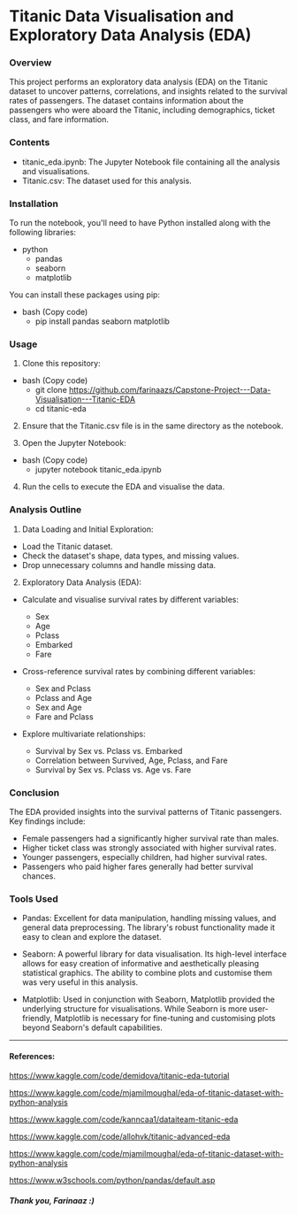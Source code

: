 # Titanic Data Visualisation and Exploratory Data Analysis (EDA)

### Overview

This project performs an exploratory data analysis (EDA) on the Titanic dataset to uncover patterns, correlations, and insights related to the survival rates of passengers. The dataset contains information about the passengers who were aboard the Titanic, including demographics, ticket class, and fare information.

### Contents
* titanic_eda.ipynb: The Jupyter Notebook file containing all the analysis and visualisations.
* Titanic.csv: The dataset used for this analysis.

### Installation
To run the notebook, you'll need to have Python installed along with the following libraries:

* python
  * pandas
  * seaborn
  * matplotlib

You can install these packages using pip:
* bash (Copy code)
  * pip install pandas seaborn matplotlib

### Usage
1. Clone this repository:

* bash (Copy code)
  * git clone https://github.com/farinaazs/Capstone-Project---Data-Visualisation---Titanic-EDA
  * cd titanic-eda

2. Ensure that the Titanic.csv file is in the same directory as the notebook.

3. Open the Jupyter Notebook:

* bash (Copy code)
  * jupyter notebook titanic_eda.ipynb

4. Run the cells to execute the EDA and visualise the data.

### Analysis Outline

1. Data Loading and Initial Exploration:

* Load the Titanic dataset.
* Check the dataset's shape, data types, and missing values.
* Drop unnecessary columns and handle missing data.

2. Exploratory Data Analysis (EDA):

* Calculate and visualise survival rates by different variables:
  * Sex
  * Age
  * Pclass
  * Embarked
  * Fare

* Cross-reference survival rates by combining different variables:
  * Sex and Pclass
  * Pclass and Age
  * Sex and Age
  * Fare and Pclass

* Explore multivariate relationships:
  * Survival by Sex vs. Pclass vs. Embarked
  * Correlation between Survived, Age, Pclass, and Fare
  * Survival by Sex vs. Pclass vs. Age vs. Fare

### Conclusion

The EDA provided insights into the survival patterns of Titanic passengers. Key findings include:

* Female passengers had a significantly higher survival rate than males.
* Higher ticket class was strongly associated with higher survival rates.
* Younger passengers, especially children, had higher survival rates.
* Passengers who paid higher fares generally had better survival chances.

### Tools Used
* Pandas: Excellent for data manipulation, handling missing values, and general data preprocessing. The library's robust functionality made it easy to clean and explore the dataset.

* Seaborn: A powerful library for data visualisation. Its high-level interface allows for easy creation of informative and aesthetically pleasing statistical graphics. The ability to combine plots and customise them was very useful in this analysis.

* Matplotlib: Used in conjunction with Seaborn, Matplotlib provided the underlying structure for visualisations. While Seaborn is more user-friendly, Matplotlib is necessary for fine-tuning and customising plots beyond Seaborn's default capabilities.

---------------------------------------------------------------------------------------------------------

#### References:

https://www.kaggle.com/code/demidova/titanic-eda-tutorial

https://www.kaggle.com/code/mjamilmoughal/eda-of-titanic-dataset-with-python-analysis

https://www.kaggle.com/code/kanncaa1/dataiteam-titanic-eda

https://www.kaggle.com/code/allohvk/titanic-advanced-eda

https://www.kaggle.com/code/mjamilmoughal/eda-of-titanic-dataset-with-python-analysis

https://www.w3schools.com/python/pandas/default.asp

##### Thank you, Farinaaz :)
